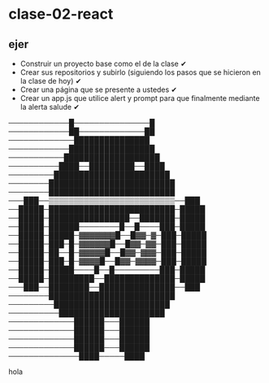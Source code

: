 # clase-02-react

## ejer

* Construir un proyecto base como el de la clase ✔
* Crear sus repositorios y subirlo (siguiendo los pasos que se hicieron en la   clase de hoy) ✔
* Crear una página que se presente a ustedes ✔
* Crear un app.js que utilice alert y prompt para que finalmente mediante la alerta salude ✔




────────────█───────────────█
────────────██─────────────██
─────────────███████████████
────────────█████████████████
───────────███████████████████
──────────████──█████████──████
─────────███████████████████████
────────█████████████████████████
────────█████████████████████████
───███──▒▒▒▒▒▒▒▒▒▒▒▒▒▒▒▒▒▒▒▒▒▒▒▒▒──███
──█████─█████████████████████████─█████
──█████─████████████████──███████─█████
──█████─██████────────█──█────███─█████
──█████─█████─▓▓▓▓▓▓▓█──█▓▓─▓─███─█████
──█████─███─█─▓▓▓▓▓▓█──█▓▓─▓▓─███─█████
──█████─██──█─▓▓▓▓▓█──█▓▓─▓▓▓─███─█████
──█████─███─█─▓▓▓▓█──█▓▓─▓▓▓▓─███─█████
──█████─█████────█──█─────────███─█████
──█████─█████████──██████████████─█████
───███──████████──███████████████──███
────────█████████████████████████
─────────███████████████████████
──────────█████████████████████
─────────────██████───██████
─────────────██████───██████
─────────────██████───██████
─────────────██████───██████
──────────────████─────████

hola
